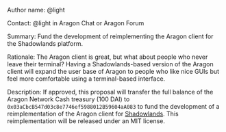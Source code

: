 Author name: @light 

Contact: @light in Aragon Chat or Aragon Forum 

Summary: Fund the development of reimplementing the Aragon client for the Shadowlands platform.

Rationale: The Aragon client is great, but what about people who never leave their terminal? Having a Shadowlands-based version of the Aragon client will expand the user base of Aragon to people who like nice GUIs but feel more comfortable using a terminal-based interface.

Description: If approved, this proposal will transfer the full balance of the Aragon Network Cash treasury (100 DAI) to `0x03aCbcB547d03c8e7746ef5988012B59604aA083` to fund the development of a reimplementation of the Aragon client for [Shadowlands](https://github.com/kayagoban/shadowlands). This reimplementation will be released under an MIT license.
